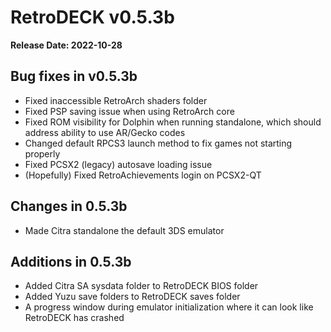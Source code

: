 # RetroDECK v0.5.3b

**Release Date: 2022-10-28**

## Bug fixes in v0.5.3b

* Fixed inaccessible RetroArch shaders folder
* Fixed PSP saving issue when using RetroArch core
* Fixed ROM visibility for Dolphin when running standalone, which should address ability to use AR/Gecko codes
* Changed default RPCS3 launch method to fix games not starting properly
* Fixed PCSX2 (legacy) autosave loading issue
* (Hopefully) Fixed RetroAchievements login on PCSX2-QT

## Changes in 0.5.3b
* Made Citra standalone the default 3DS emulator

## Additions in 0.5.3b
* Added Citra SA sysdata folder to RetroDECK BIOS folder
* Added Yuzu save folders to RetroDECK saves folder
* A progress window during emulator initialization where it can look like RetroDECK has crashed
